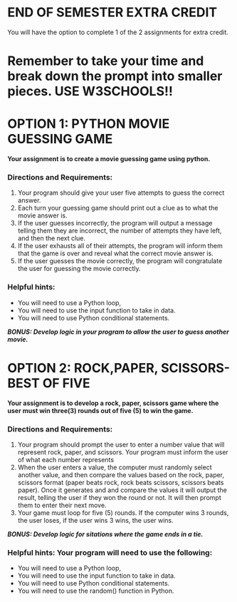 # END OF SEMESTER EXTRA CREDIT
You will have the option to complete 1 of the 2 assignments for extra credit. 

<h1>Remember to take your time and break down the prompt into smaller pieces.</h>
<b>USE W3SCHOOLS!!</b>


# OPTION 1: PYTHON MOVIE GUESSING GAME
<b>Your assignment is to create a movie guessing game using python.</b>

### Directions and Requirements:
1. Your program should give your user five attempts to guess the correct answer. 
2. Each turn your guessing game should print out a clue as to what the movie answer is. 
3. If the user guesses incorrectly, the program will output a message telling them they are incorrect, the number of attempts they have left, and then the next clue. 
4. If the user exhausts all of their attempts, the program will inform them that the game is over and reveal what the correct movie answer is. 
5. If the user guesses the movie correctly, the program will congratulate the user for guessing the movie correctly. 

### Helpful hints:
- You will need to use a Python loop,
- You will need to use the input function to take in data.
- You will need to use Python conditional statements. 

<b><i>BONUS: Develop logic in your program to allow the user to guess another movie.</i></b> 


# OPTION 2: ROCK,PAPER, SCISSORS- BEST OF FIVE

<b>Your assignment is to develop a rock, paper, scissors game where the user must win three(3) rounds out of five (5) to win the game.</b>

### Directions and Requirements:
1. Your program should prompt the user to enter a number value that will represent rock, paper, and scissors. Your program must inform the user of what each number represents
2. When the user enters a value, the computer must randomly select another value, and then compare the values based on the rock, paper, scissors format (paper beats rock, rock beats scissors, scissors beats paper). Once it generates and and compare the values it will output the result, telling the user if they won the round or not. It will then prompt them to enter their next move. 
3. Your game must loop for five (5) rounds. If the computer wins 3 rounds, the user loses, if the user wins 3 wins, the user wins. 

<b><i>BONUS: Develop logic for sitations where the game ends in a tie.</i></b> 

### Helpful hints: Your program will need to use the following:
- You will need to use a Python loop,
- You will need to use the input function to take in data.
- You will need to use Python conditional statements.
- You will need to use the random() function in Python.  

